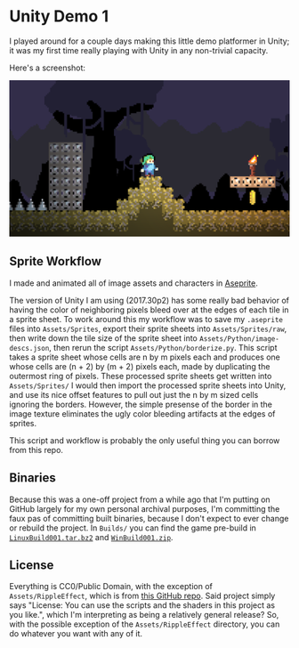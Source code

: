 Unity Demo 1
============

I played around for a couple days making this little demo platformer in Unity; it was my first time really playing with Unity in any non-trivial capacity.

Here's a screenshot:

![Screenshot](https://github.com/petersn/unity-demo1/blob/master/screenshot.png)

Sprite Workflow
---------------

I made and animated all of image assets and characters in [Aseprite](https://www.aseprite.org/).

The version of Unity I am using (2017.30p2) has some really bad behavior of having the color of neighboring pixels bleed over at the edges of each tile in a sprite sheet.
To work around this my workflow was to save my `.aseprite` files into `Assets/Sprites`, export their sprite sheets into `Assets/Sprites/raw`, then write down the tile size of the sprite sheet into `Assets/Python/image-descs.json`, then rerun the script `Assets/Python/borderize.py`.
This script takes a sprite sheet whose cells are n by m pixels each and produces one whose cells are (n + 2) by (m + 2) pixels each, made by duplicating the outermost ring of pixels.
These processed sprite sheets get written into `Assets/Sprites/`
I would then import the processed sprite sheets into Unity, and use its nice offset features to pull out just the n by m sized cells ignoring the borders.
However, the simple presense of the border in the image texture eliminates the ugly color bleeding artifacts at the edges of sprites.

This script and workflow is probably the only useful thing you can borrow from this repo.

Binaries
--------

Because this was a one-off project from a while ago that I'm putting on GitHub largely for my own personal archival purposes, I'm committing the faux pas of committing built binaries, because I don't expect to ever change or rebuild the project.
In `Builds/` you can find the game pre-build in [`LinuxBuild001.tar.bz2`](https://github.com/petersn/unity-demo1/raw/master/Builds/LinuxBuild001.tar.bz2) and [`WinBuild001.zip`](https://github.com/petersn/unity-demo1/raw/master/Builds/WinBuild001.zip).

License
-------

Everything is CC0/Public Domain, with the exception of `Assets/RippleEffect`, which is from [this GitHub repo](https://github.com/keijiro/RippleEffect).
Said project simply says "License: You can use the scripts and the shaders in this project as you like.", which I'm interpreting as being a relatively general release?
So, with the possible exception of the `Assets/RippleEffect` directory, you can do whatever you want with any of it.

